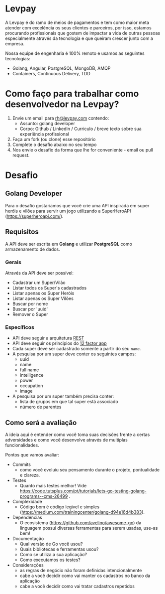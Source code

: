 # Levpay

A Levpay é do ramo de meios de pagamentos e tem como maior meta atender com excelência os seus clientes e parceiros, por isso, estamos procurando profissionais que gostem de impactar a vida de outras pessoas especialmente através da tecnologia e que queiram crescer junto com a empresa.

Nossa equipe de engenharia é 100% remoto e usamos as seguintes tecnologias:
- Golang, Angular, PostgreSQL, MongoDB, AMQP
- Containers, Continuous Delivery, TDD

# Como faço para trabalhar como desenvolvedor na Levpay?

1. Envie um email para rh@levpay.com contendo:
    - Assunto: golang developer
    - Corpo: Github / LinkedIn / Curriculo / breve texto sobre sua experiência profissional
2. Faça um fork (ou clone) esse repositório
3. Complete o desafio abaixo no seu tempo
4. Nos envie o desafio da forma que lhe for conveniente - email ou pull request.

# Desafio
## Golang Developer
Para o desafio gostaríamos que você crie uma API inspirada em super heróis e vilões para servir um jogo utilizando a SuperHeroAPI (https://superheroapi.com/).

## Requisitos

A API deve ser escrita em **Golang** e utilizar **PostgreSQL** como armazenamento de dados.

### Gerais
Através da API deve ser possível:
- Cadastrar um Super/Vilão
- Listar todos os Super's cadastrados
- Listar apenas os Super Heróis
- Listar apenas os Super Vilões
- Buscar por nome
- Buscar por 'uuid'
- Remover o Super

### Específicos
- API deve seguir a arquitetura [REST](https://restfulapi.net/)
- API deve seguir os principios do [12 factor app](https://12factor.net/pt_br/)
- Cada super deve ser cadastrado somente a partir do seu `name`.
- A pesquisa por um super deve conter os seguintes campos:
    - uuid
    - name
    - full name
    - intelligence
    - power
    - occupation
    - image
- A pesquisa por um super também precisa conter:
    - lista de grupos em que tal super está associado
    - número de parentes

## Como será a avaliação

A ideia aqui é entender como você toma suas decisões frente a certas adversidades e como você desenvolve através de multiplas funcionalidades.

Pontos que vamos avaliar:
- Commits
    - como você evoluiu seu pensamento durante o projeto, pontualidade e clareza.
- Testes
    - Quanto mais testes melhor! Vide https://code.tutsplus.com/pt/tutorials/lets-go-testing-golang-programs--cms-26499 .
- Complexidade
    - Código bom é código legivel e simples (https://medium.com/trainingcenter/golang-d94e16d4b383).
- Dependências
    - O ecosistema (https://github.com/avelino/awesome-go) da linguagem possui diversas ferramentas para serem usadas, use-as bem!
- Documentação
    - Qual versão de Go você usou?
    - Quais bibliotecas e ferramentas usou?
    - Como se utiliza a sua aplicação?
    - Como executamos os testes?
- Considerações
    - as regras de negócio não foram definidas intencionalmente
    - cabe a você decidir como vai manter os cadastros no banco da aplicação
    - cabe a você decidir como vai tratar cadastros repetidos
